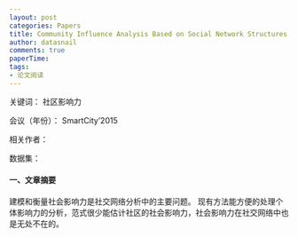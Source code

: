 ```yaml
---
layout: post
categories: Papers
title: Community Influence Analysis Based on Social Network Structures
author: datasnail
comments: true
paperTime:
tags:
- 论文阅读
---
```


关键词： 社区影响力

会议（年份）： SmartCity’2015

相关作者：

数据集：

#### **一、文章摘要**

建模和衡量社会影响力是社交网络分析中的主要问题。
现有方法能方便的处理个体影响力的分析，范式很少能估计社区的社会影响力，社会影响力在社交网络中也是无处不在的。
